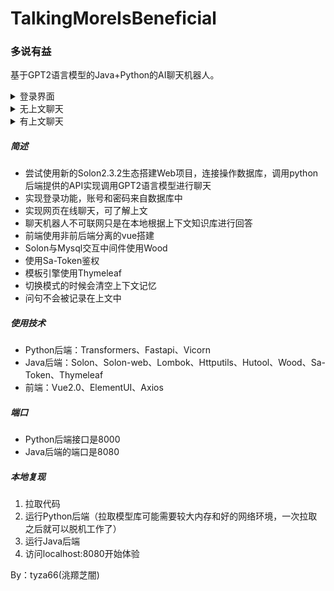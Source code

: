 # TalkingMoreIsBeneficial
### 多说有益

基于GPT2语言模型的Java+Python的AI聊天机器人。

<details><summary>登录界面</summary>
<img src="./效果/登录.png"/>
</details>
<details><summary>无上文聊天</summary>
<img src="./效果/5.png"/>
</details>
<details><summary>有上文聊天</summary>
<img src="./效果/4.png"/>
</details>

##### 简述

- 尝试使用新的Solon2.3.2生态搭建Web项目，连接操作数据库，调用python后端提供的API实现调用GPT2语言模型进行聊天
- 实现登录功能，账号和密码来自数据库中
- 实现网页在线聊天，可了解上文
- 聊天机器人不可联网只是在本地根据上下文知识库进行回答
- 前端使用非前后端分离的vue搭建
- Solon与Mysql交互中间件使用Wood
- 使用Sa-Token鉴权
- 模板引擎使用Thymeleaf
- 切换模式的时候会清空上下文记忆
- 问句不会被记录在上文中

##### 使用技术

- Python后端：Transformers、Fastapi、Vicorn
- Java后端：Solon、Solon-web、Lombok、Httputils、Hutool、Wood、Sa-Token、Thymeleaf
- 前端：Vue2.0、ElementUI、Axios

##### 端口

- Python后端接口是8000
- Java后端的端口是8080

##### 本地复现

1. 拉取代码
2. 运行Python后端（拉取模型库可能需要较大内存和好的网络环境，一次拉取之后就可以脱机工作了）
3. 运行Java后端
4. 访问localhost:8080开始体验

By：tyza66(洮羱芝闇)